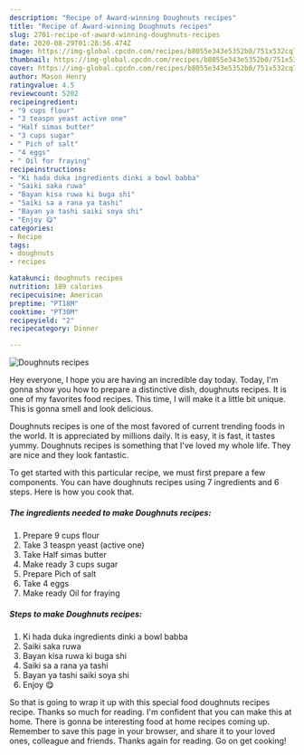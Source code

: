 ```yaml
---
description: "Recipe of Award-winning Doughnuts recipes"
title: "Recipe of Award-winning Doughnuts recipes"
slug: 2701-recipe-of-award-winning-doughnuts-recipes
date: 2020-08-29T01:28:56.474Z
image: https://img-global.cpcdn.com/recipes/b8055e343e5352b0/751x532cq70/doughnuts-recipes-recipe-main-photo.jpg
thumbnail: https://img-global.cpcdn.com/recipes/b8055e343e5352b0/751x532cq70/doughnuts-recipes-recipe-main-photo.jpg
cover: https://img-global.cpcdn.com/recipes/b8055e343e5352b0/751x532cq70/doughnuts-recipes-recipe-main-photo.jpg
author: Mason Henry
ratingvalue: 4.5
reviewcount: 5202
recipeingredient:
- "9 cups flour"
- "3 teaspn yeast active one"
- "Half simas butter"
- "3 cups sugar"
- " Pich of salt"
- "4 eggs"
- " Oil for fraying"
recipeinstructions:
- "Ki hada duka ingredients dinki a bowl babba"
- "Saiki saka ruwa"
- "Bayan kisa ruwa ki buga shi"
- "Saiki sa a rana ya tashi"
- "Bayan ya tashi saiki soya shi"
- "Enjoy 😋"
categories:
- Recipe
tags:
- doughnuts
- recipes

katakunci: doughnuts recipes 
nutrition: 189 calories
recipecuisine: American
preptime: "PT18M"
cooktime: "PT30M"
recipeyield: "2"
recipecategory: Dinner

---
```



![Doughnuts recipes](https://img-global.cpcdn.com/recipes/b8055e343e5352b0/751x532cq70/doughnuts-recipes-recipe-main-photo.jpg)

Hey everyone, I hope you are having an incredible day today. Today, I'm gonna show you how to prepare a distinctive dish, doughnuts recipes. It is one of my favorites food recipes. This time, I will make it a little bit unique. This is gonna smell and look delicious.



Doughnuts recipes is one of the most favored of current trending foods in the world. It is appreciated by millions daily. It is easy, it is fast, it tastes yummy. Doughnuts recipes is something that I've loved my whole life. They are nice and they look fantastic.


To get started with this particular recipe, we must first prepare a few components. You can have doughnuts recipes using 7 ingredients and 6 steps. Here is how you cook that.

<!--inarticleads1-->

##### The ingredients needed to make Doughnuts recipes:

1. Prepare 9 cups flour
1. Take 3 teaspn yeast (active one)
1. Take Half simas butter
1. Make ready 3 cups sugar
1. Prepare  Pich of salt
1. Take 4 eggs
1. Make ready  Oil for fraying




<!--inarticleads2-->

##### Steps to make Doughnuts recipes:

1. Ki hada duka ingredients dinki a bowl babba
1. Saiki saka ruwa
1. Bayan kisa ruwa ki buga shi
1. Saiki sa a rana ya tashi
1. Bayan ya tashi saiki soya shi
1. Enjoy 😋




So that is going to wrap it up with this special food doughnuts recipes recipe. Thanks so much for reading. I'm confident that you can make this at home. There is gonna be interesting food at home recipes coming up. Remember to save this page in your browser, and share it to your loved ones, colleague and friends. Thanks again for reading. Go on get cooking!
